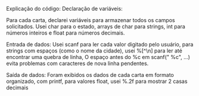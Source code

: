 Explicação do código:
Declaração de variáveis:

Para cada carta, declarei variáveis para armazenar todos os campos solicitados. Usei char para o estado, arrays de char para strings, 
int para números inteiros e float para números decimais.

Entrada de dados:
Usei scanf para ler cada valor digitado pelo usuário, para strings com espaços (como o nome da cidade), usei %[^\n] para ler até encontrar uma quebra de linha,
O espaço antes do %c em scanf(" %c", ...) evita problemas com caracteres de nova linha pendentes.

Saída de dados:
Foram exibidos os dados de cada carta em formato organizado, com printf, para valores float, usei %.2f para mostrar 2 casas decimais
